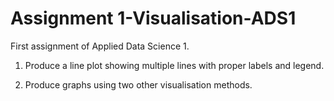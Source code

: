 # Assignment 1-Visualisation-ADS1

First assignment of Applied Data Science 1.

1. Produce a line plot showing multiple lines with proper labels and legend.

2. Produce graphs using two other visualisation methods.
